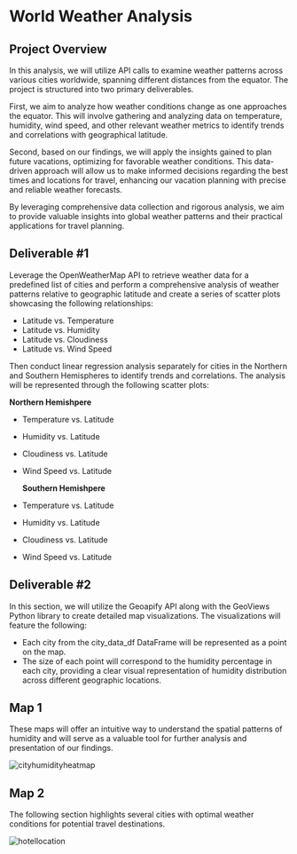 # World Weather Analysis

## Project Overview
In this analysis, we will utilize API calls to examine weather patterns across various cities worldwide, spanning different distances from the equator. The project is structured into two primary deliverables.

First, we aim to analyze how weather conditions change as one approaches the equator. This will involve gathering and analyzing data on temperature, humidity, wind speed, and other relevant weather metrics to identify trends and correlations with geographical latitude.

Second, based on our findings, we will apply the insights gained to plan future vacations, optimizing for favorable weather conditions. This data-driven approach will allow us to make informed decisions regarding the best times and locations for travel, enhancing our vacation planning with precise and reliable weather forecasts.

By leveraging comprehensive data collection and rigorous analysis, we aim to provide valuable insights into global weather patterns and their practical applications for travel planning.   

## Deliverable #1
Leverage the OpenWeatherMap API to retrieve weather data for a predefined list of cities and perform a comprehensive analysis of weather patterns relative to geographic latitude and create a series of scatter plots showcasing the following relationships:
- Latitude vs. Temperature
- Latitude vs. Humidity
- Latitude vs. Cloudiness 
- Latitude vs. Wind Speed

Then conduct linear regression analysis separately for cities in the Northern and Southern Hemispheres to identify trends and correlations. The analysis will be represented through the following scatter plots:

**Northern Hemishpere**
- Temperature vs. Latitude
- Humidity vs. Latitude
- Cloudiness vs. Latitude
- Wind Speed vs. Latitude

  **Southern Hemishpere**
- Temperature vs. Latitude
- Humidity vs. Latitude
- Cloudiness vs. Latitude
- Wind Speed vs. Latitude


## Deliverable #2
In this section, we will utilize the Geoapify API along with the GeoViews Python library to create detailed map visualizations. The visualizations will feature the following:

- Each city from the city_data_df DataFrame will be represented as a point on the map.
- The size of each point will correspond to the humidity percentage in each city, providing a clear visual representation of humidity distribution across different geographic locations.

## Map 1
These maps will offer an intuitive way to understand the spatial patterns of humidity and will serve as a valuable tool for further analysis and presentation of our findings.

![cityhumidityheatmap](https://github.com/Taireagan/World_Weather_Analysis/assets/170124537/09c651b1-e7bd-4f4f-8602-02fa6d3dc253)


## Map 2
The following section highlights several cities with optimal weather conditions for potential travel destinations.


![hotellocation](https://github.com/Taireagan/World_Weather_Analysis/assets/170124537/6ea30228-8d7e-461e-8b96-417e92efbd41)
